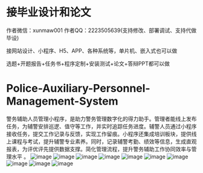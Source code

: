 # 接毕业设计和论文
作者微信：xunmaw001  作者QQ：2223505639(支持修改、部署调试、支持代做毕设)

接网站设计、小程序、H5、APP、各种系统等，单片机、嵌入式也可以做

选题+开题报告+任务书+程序定制+安装测试+论文+答辩PPT都可以做
# Police-Auxiliary-Personnel-Management-System
警务辅助人员管理小程序，是助力警务管理数字化的得力助手。管理者能线上发布任务，为辅警安排巡逻、值守等工作，并实时追踪任务进度。辅警人员通过小程序接收任务，提交工作记录与反馈，实现工作留痕。小程序还集成培训板块，提供线上课程与考试，提升辅警专业素养。同时，记录辅警考勤、绩效等信息，生成直观报表，为评优评先提供数据支撑。简化管理流程，提升警务辅助工作协同效率与管理水平 。
![image](https://github.com/user-attachments/assets/73741e46-1d70-4d4c-adde-7cc9e72bfc67)
![image](https://github.com/user-attachments/assets/7085c98d-59cf-4214-804a-ce536d534016)
![image](https://github.com/user-attachments/assets/6f30592b-35bb-4bd2-bae5-4a8690aff9ee)
![image](https://github.com/user-attachments/assets/85be6127-94d1-4004-8c51-9eca732bd45b)
![image](https://github.com/user-attachments/assets/2b41101e-bae3-4a56-95dd-f466abccb31a)
![image](https://github.com/user-attachments/assets/7e8398d5-0764-4b37-8d3d-1a26076968ba)
![image](https://github.com/user-attachments/assets/9ae76254-b1ad-48d1-bf0d-a197443a9aba)
![image](https://github.com/user-attachments/assets/dcaaddf6-bf10-4106-a1a9-004e6c6230cd)
![image](https://github.com/user-attachments/assets/3cf5d5a6-867c-4b44-8414-d1e2bff026f1)
![image](https://github.com/user-attachments/assets/277e874f-ea36-4435-88b1-a247a869d136)
